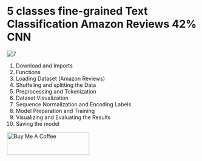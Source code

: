 # **5 classes fine-grained Text Classification Amazon Reviews 42% CNN**

![7](https://github.com/user-attachments/assets/70845476-774b-4033-9ff3-095d8704127f)

1. Download and Imports
2. Functions
3. Loading Dataset (Amazon Reviews)
4. Shuffeling and splitting the Data
5. Preprocessing and Tokenization
6. Dataset Visualization
7. Sequence Normalization and Encoding Labels
8. Model Preparation and Training
9. Visualizing and Evaluating the Results
10. Saving the model

<a href="https://www.buymeacoffee.com/yassirachag" target="_blank"><img src="https://cdn.buymeacoffee.com/buttons/v2/default-yellow.png" alt="Buy Me A Coffee" style="height: 60px !important;width: 217px !important;" ></a>
